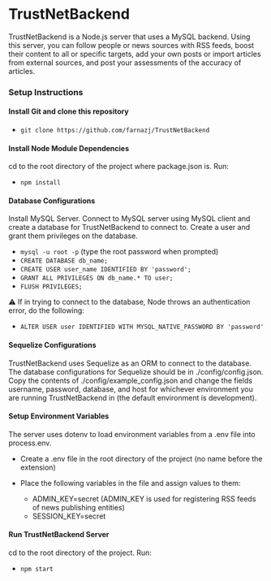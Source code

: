 TrustNetBackend
=

TrustNetBackend is a Node.js server that uses a MySQL backend.
Using this server, you can follow people or news sources with RSS feeds, boost their content to all or specific targets, add your own posts or import articles from external sources, and post your assessments of the accuracy of articles.

### Setup Instructions

#### Install Git and clone this repository
* `git clone https://github.com/farnazj/TrustNetBackend`

#### Install Node Module Dependencies
cd to the root directory of the project where package.json is. Run:
* `npm install`

#### Database Configurations
Install MySQL Server. Connect to MySQL server using MySQL client and create a database for TrustNetBackend to connect to. Create a user and grant them privileges on the database.

* `mysql -u root -p` (type the root password when prompted)
* `CREATE DATABASE db_name;`
* `CREATE USER user_name IDENTIFIED BY 'password';`
* `GRANT ALL PRIVILEGES ON db_name.* TO user;`
* `FLUSH PRIVILEGES;`

⚠️ If in trying to connect to the database, Node throws an authentication error, do the following:
* `ALTER USER user IDENTIFIED WITH MYSQL_NATIVE_PASSWORD BY 'password'`

#### Sequelize Configurations
TrustNetBackend uses Sequelize as an ORM to connect to the database. The database configurations for Sequelize should be in ./config/config.json. Copy the contents of ./config/example_config.json and change the fields username, password, database, and host for whichever environment you are running TrustNetBackend in (the default environment is development).

#### Setup Environment Variables
The server uses dotenv to load environment variables from a .env file into process.env.

* Create a .env file in the root directory of the project (no name before the extension)
* Place the following variables in the file and assign values to them:

    + ADMIN_KEY=secret (ADMIN_KEY is used for registering RSS feeds of news publishing entities)
    + SESSION_KEY=secret

#### Run TrustNetBackend Server
cd to the root directory of the project. Run:
* `npm start`
